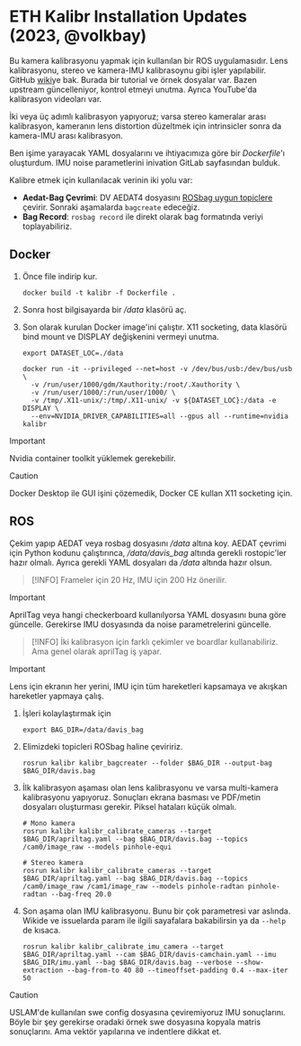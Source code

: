 # ETH Kalibr Installation Updates (2023, @volkbay)  #
Bu kamera kalibrasyonu yapmak için kullanılan bir ROS uygulamasıdır. Lens kalibrasyonu, stereo ve kamera-IMU kalibrasoynu gibi işler yapılabilir. GitHub [wiki](https://github.com/ethz-asl/kalibr/wiki)ye bak. Burada bir tutorial ve örnek dosyalar var. Bazen upstream güncelleniyor, kontrol etmeyi unutma. Ayrıca YouTube'da kalibrasyon videoları var.

İki veya üç adımlı kalibrasyon yapıyoruz; varsa stereo kameralar arası kalibrasyon, kameranın lens distortion düzeltmek için intrinsicler sonra da kamera-IMU arası kalibrasyon. 

Ben işime yarayacak YAML dosyalarını ve ihtiyacımıza göre bir *Dockerfile*'ı oluşturdum. IMU noise parametlerini inivation GitLab sayfasından bulduk.

Kalibre etmek için kullanılacak verinin iki yolu var:
- **Aedat-Bag Çevrimi**: DV AEDAT4 dosyasını [ROSbag uygun topiclere](https://github.com/ethz-asl/kalibr/wiki/Bag-format) çevirir. Sonraki aşamalarda `bagcreate` edeceğiz.
- **Bag Record**: `rosbag record` ile direkt olarak bag formatında veriyi toplayabiliriz.
  
## Docker ##
1. Önce file indirip kur.
    
   ```
   docker build -t kalibr -f Dockerfile .
   ```

2. Sonra host bilgisayarda bir */data* klasörü aç.
3. Son olarak kurulan Docker image'ini çalıştır. X11 socketing, data klasörü bind mount ve DISPLAY değişkenini vermeyi unutma.

    ```
    export DATASET_LOC=./data

    docker run -it --privileged --net=host -v /dev/bus/usb:/dev/bus/usb \
      -v /run/user/1000/gdm/Xauthority:/root/.Xauthority \
      -v /run/user/1000/:/run/user/1000/ \
      -v /tmp/.X11-unix/:/tmp/.X11-unix/ -v ${DATASET_LOC}:/data -e DISPLAY \
      --env=NVIDIA_DRIVER_CAPABILITIES=all --gpus all --runtime=nvidia kalibr
    ```

> [!IMPORTANT]
> Nvidia container toolkit yüklemek gerekebilir.

> [!CAUTION]
> Docker Desktop ile GUI işini çözemedik, Docker CE kullan X11 socketing için.

## ROS ##
Çekim yapıp AEDAT veya rosbag dosyasını */data* altına koy. AEDAT çevrimi için Python kodunu çalıştırınca, */data/davis_bag* altında gerekli rostopic'ler hazır olmalı. Ayrıca gerekli YAML dosyaları da */data* altında hazır olsun.

> [!INFO]
> Frameler için 20 Hz, IMU için 200 Hz önerilir.

> [!IMPORTANT]
> AprilTag veya hangi checkerboard kullanılyorsa YAML dosyasını buna göre güncelle. Gerekirse IMU dosyasında da noise parametrelerini güncelle.

> [!INFO]
> İki kalibrasyon için farklı çekimler ve boardlar kullanabiliriz. Ama genel olarak aprilTag iş yapar.

> [!IMPORTANT]
> Lens için ekranın her yerini, IMU için tüm hareketleri kapsamaya ve akışkan hareketler yapmaya çalış.  

1. İşleri kolaylaştırmak için
   
   ```
   export BAG_DIR=/data/davis_bag
   ```

2. Elimizdeki topicleri ROSbag haline çeviririz.
   
   ```
   rosrun kalibr kalibr_bagcreater --folder $BAG_DIR --output-bag $BAG_DIR/davis.bag
   ```

4. İlk kalibrasyon aşaması olan lens kalibrasyonu ve varsa multi-kamera kalibrasyonu yapıyoruz. Sonuçları ekrana basması ve PDF/metin dosyaları oluşturması gerekir. Piksel hataları küçük olmalı.
   
   ```
   # Mono kamera
   rosrun kalibr kalibr_calibrate_cameras --target $BAG_DIR/apriltag.yaml --bag $BAG_DIR/davis.bag --topics /cam0/image_raw --models pinhole-equi
   
   # Stereo kamera
   rosrun kalibr kalibr_calibrate_cameras --target $BAG_DIR/apriltag.yaml --bag $BAG_DIR/davis.bag --topics /cam0/image_raw /cam1/image_raw --models pinhole-radtan pinhole-radtan --bag-freq 20.0
   ```

5. Son aşama olan IMU kalibrasyonu. Bunu bir çok parametresi var aslında. Wikide ve issuelarda param ile ilgili sayafalara bakabilirsin ya da ```--help``` de kısaca.
   
   ```
   rosrun kalibr kalibr_calibrate_imu_camera --target $BAG_DIR/apriltag.yaml --cam $BAG_DIR/davis-camchain.yaml --imu $BAG_DIR/imu.yaml --bag $BAG_DIR/davis.bag --verbose --show-extraction --bag-from-to 40 80 --timeoffset-padding 0.4 --max-iter 50
   ```

> [!CAUTION]
> USLAM'de kullanılan swe config dosyasına çeviremiyoruz IMU sonuçlarını. Böyle bir şey gerekirse oradaki örnek swe dosyasına kopyala matris sonuçlarını. Ama vektör yapılarına ve indentlere dikkat et.